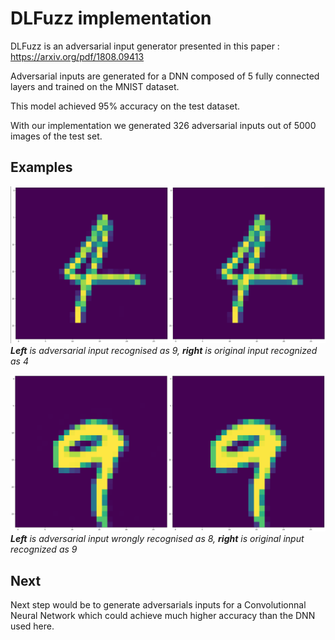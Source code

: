 # DLFuzz implementation

DLFuzz is an adversarial input generator presented in this paper : https://arxiv.org/pdf/1808.09413

Adversarial inputs are generated for a DNN composed of 5 fully connected layers and trained on the MNIST dataset.

This model achieved 95% accuracy on the test dataset. 

With our implementation we generated 326 adversarial inputs out of 5000 images of the test set.

## Examples

![capture 1](images/capture_1.png)
***Left** is adversarial input recognised as 9, **right** is original input recognized as 4*

![capture 2](images/capture_2.png)
***Left** is adversarial input wrongly recognised as 8, **right** is original input recognized as 9*

## Next

Next step would be to generate adversarials inputs for a Convolutionnal Neural Network which could achieve much higher accuracy than the DNN used here.